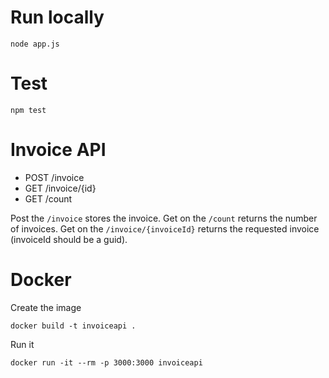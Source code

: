 # Run locally

```
node app.js
```

# Test

```
npm test
```
# Invoice API

- POST /invoice
- GET /invoice/{id}
- GET /count

Post the `/invoice` stores the invoice.
Get on the `/count` returns the number of invoices.
Get on the `/invoice/{invoiceId}` returns the requested invoice (invoiceId should be a guid).

# Docker
Create the image
```
docker build -t invoiceapi .
```
Run it
```
docker run -it --rm -p 3000:3000 invoiceapi
```
